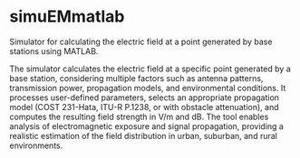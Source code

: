 # simuEMmatlab
Simulator for calculating the electric field at a point generated by base stations using MATLAB.

The simulator calculates the electric field at a specific point generated by a base station,
considering multiple factors such as antenna patterns, transmission power, propagation models, 
and environmental conditions. It processes user-defined parameters, selects an appropriate propagation model (COST 231-Hata, ITU-R P.1238,
or with obstacle attenuation), and computes the resulting field strength in V/m and dB.
The tool enables analysis of electromagnetic exposure and signal propagation, providing a realistic estimation of the field distribution in urban, suburban, and rural environments.
